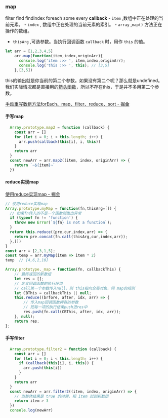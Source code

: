 ### map
filter find findIndex foreach some every
**callback**
	- `item` ,数组中正在处理的当前元素。
	- `index` , 数组中正在处理的当前元素的索引。
	- `array` ,`map()` 方法正在操作的数组。
- `thisArg` ,可选参数。当执行回调函数 `callback` 时，用作 `this` 的值。

```js
let arr = [1,2,3,4,5]
    arr.map(function(item,index,originArr){
      console.log('item :>> ', item,index,originArr);
      console.log('this :>> ', this); // [3,5]
    },[3,5])
```
this的输出就是你当前的第二个参数。如果没有第二个呢？那么就是undefined。
我们实际情况都是直接用的[箭头函数](https://so.csdn.net/so/search?q=%E7%AE%AD%E5%A4%B4%E5%87%BD%E6%95%B0&spm=1001.2101.3001.7020)，所以不存在this，于是并不多用第二个参数。

[手动重写数组方法forEach、map、filter、reduce、sort - 掘金](https://juejin.cn/post/7157371893518401550?searchId=20231011124238C9911BA10E5E007FBA7D#comment)
#### 手写map
```js
  Array.prototype.map2 = function (callback) {
    const arr = []
    for (let i = 0; i < this.length; i++) {
      arr.push(callback(this[i], i, this))
    }
    return arr
  }
  const newArr = arr.map2((item, index, originArr) => {
    return `~${item}~`
  }) 
```

#### reduce实现map
[使用reduce实现map - 掘金](https://juejin.cn/post/7075877883733868574?searchId=2023101112490723557DA59B7DEB7631DC)
```js
// 使用reduce实现map
Array.prototype.myMap = function(fn,thisArg=[]) {
  // 如果fn传入的不是一个函数则抛出异常
  if (typeof fn != 'function') {
    throw new Error(`${fn} is not a function`);
  }
  return this.reduce((pre,cur,index,arr) => {
    return pre.concat(fn.call(thisArg,cur,index,arr)); 
  },[])
}
const arr = [2,3,1,5];
const temp = arr.myMap(item => item * 2)
temp  // [4,6,2,10]

```

```js
Array.prototype._map = function(fn, callbackThis) {
    // 最终返回的新数组
    let res = [];
    // 定义回调函数的执行环境
    // call第一个参数传入null，则 this指向全局对象，同 map的规则
    let CBThis = callbackThis || null;
    this.reduce((brfore, after, idx, arr) => {
        // 传入map回调函数拥有的参数
        // 把每一项的执行结果push进res中
        res.push(fn.call(CBThis, after, idx, arr));
    }, null);
    return res;
};

```
#### 手写filter
```js
  Array.prototype.filter2 = function (callback) {
    const arr = []
    for (let i = 0; i < this.length; i++) {
      if (callback(this[i], i, this)) {
        arr.push(this[i])
      }
    }
    return arr
  }
  const newArr = arr.filter2((item, index, originArr) => {
    // 当整体结果是 true 的时候，把 item 怼到新数组
    return item > 3
  })
  console.log(newArr) 

```